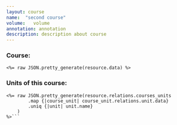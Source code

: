 ```yaml
---
layout: course
name:  "second course"
volume:   volume
annotation: annotation
description: description about course
--- 
```


### Course: 

```
<%= raw JSON.pretty_generate(resource.data) %>
```

### Units of this course:
```
<%= raw JSON.pretty_generate(resource.relations.courses_units
        .map {|course_unit| course_unit.relations.unit.data}
        .uniq {|unit| unit.name}
    )
%>```

